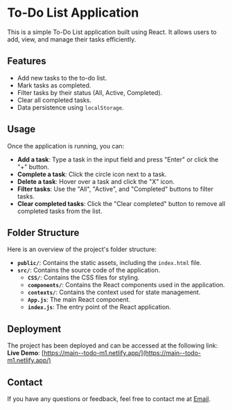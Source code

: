 # To-Do List Application

This is a simple To-Do List application built using React. It allows users to add, view, and manage their tasks efficiently.

## Features
- Add new tasks to the to-do list.
- Mark tasks as completed.
- Filter tasks by their status (All, Active, Completed).
- Clear all completed tasks.
- Data persistence using `localStorage`.

## Usage

Once the application is running, you can:

- **Add a task**: Type a task in the input field and press "Enter" or click the "+" button.
- **Complete a task**: Click the circle icon next to a task.
- **Delete a task**: Hover over a task and click the "X" icon.
- **Filter tasks**: Use the "All", "Active", and "Completed" buttons to filter tasks.
- **Clear completed tasks**: Click the "Clear completed" button to remove all completed tasks from the list.

## Folder Structure

Here is an overview of the project's folder structure:
- **`public/`**: Contains the static assets, including the `index.html` file.
- **`src/`**: Contains the source code of the application.
  - **`CSS/`**: Contains the CSS files for styling.
  - **`components/`**: Contains the React components used in the application.
  - **`contexts/`**: Contains the context used for state management.
  - **`App.js`**: The main React component.
  - **`index.js`**: The entry point of the React application.

## Deployment

The project has been deployed and can be accessed at the following link:
**Live Demo**: [https://main--todo-m1.netlify.app/](https://main--todo-m1.netlify.app/)
    
## Contact
If you have any questions or feedback, feel free to contact me at [Email](nlahlouh09@gmail.com).

